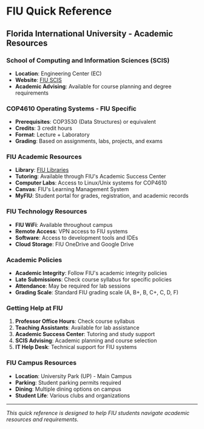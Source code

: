 # FIU Quick Reference

## Florida International University - Academic Resources

### School of Computing and Information Sciences (SCIS)
- **Location**: Engineering Center (EC)
- **Website**: [FIU SCIS](https://www.cis.fiu.edu/)
- **Academic Advising**: Available for course planning and degree requirements

### COP4610 Operating Systems - FIU Specific
- **Prerequisites**: COP3530 (Data Structures) or equivalent
- **Credits**: 3 credit hours
- **Format**: Lecture + Laboratory
- **Grading**: Based on assignments, labs, projects, and exams

### FIU Academic Resources
- **Library**: [FIU Libraries](https://library.fiu.edu/)
- **Tutoring**: Available through FIU's Academic Success Center
- **Computer Labs**: Access to Linux/Unix systems for COP4610
- **Canvas**: FIU's Learning Management System
- **MyFIU**: Student portal for grades, registration, and academic records

### FIU Technology Resources
- **FIU WiFi**: Available throughout campus
- **Remote Access**: VPN access to FIU systems
- **Software**: Access to development tools and IDEs
- **Cloud Storage**: FIU OneDrive and Google Drive

### Academic Policies
- **Academic Integrity**: Follow FIU's academic integrity policies
- **Late Submissions**: Check course syllabus for specific policies
- **Attendance**: May be required for lab sessions
- **Grading Scale**: Standard FIU grading scale (A, B+, B, C+, C, D, F)

### Getting Help at FIU
1. **Professor Office Hours**: Check course syllabus
2. **Teaching Assistants**: Available for lab assistance
3. **Academic Success Center**: Tutoring and study support
4. **SCIS Advising**: Academic planning and course selection
5. **IT Help Desk**: Technical support for FIU systems

### FIU Campus Resources
- **Location**: University Park (UP) - Main Campus
- **Parking**: Student parking permits required
- **Dining**: Multiple dining options on campus
- **Student Life**: Various clubs and organizations

---

*This quick reference is designed to help FIU students navigate academic resources and requirements.*
